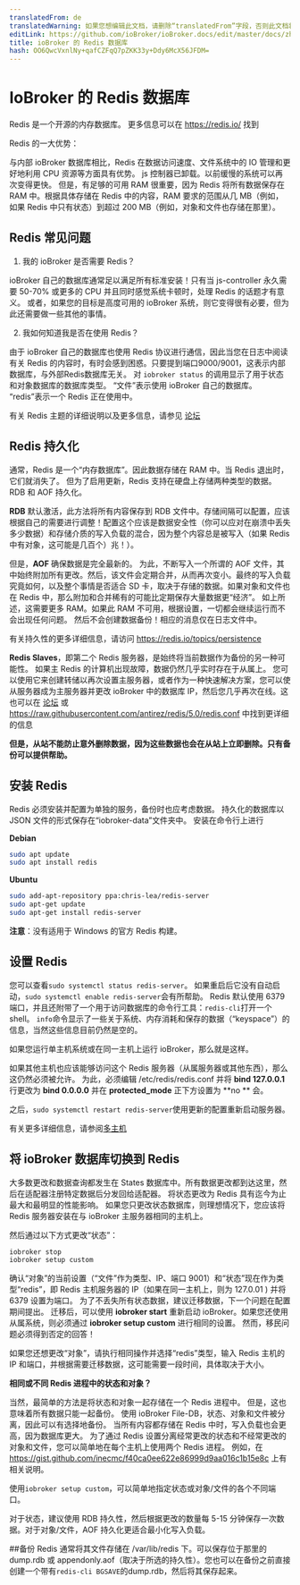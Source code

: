 ```yaml
---
translatedFrom: de
translatedWarning: 如果您想编辑此文档，请删除“translatedFrom”字段，否则此文档将再次自动翻译
editLink: https://github.com/ioBroker/ioBroker.docs/edit/master/docs/zh-cn/config/redis.md
title: ioBroker 的 Redis 数据库
hash: OO6QwcVxnlNy+qafCZFqQ7pZKK33y+Ddy6McX56JFDM=
---
```

# IoBroker 的 Redis 数据库
Redis 是一个开源的内存数据库。
更多信息可以在 https://redis.io/ 找到

Redis 的一大优势：

与内部 ioBroker 数据库相比，Redis 在数据访问速度、文件系统中的 IO 管理和更好地利用 CPU 资源等方面具有优势。
js 控制器已卸载。以前缓慢的系统可以再次变得更快。
但是，有足够的可用 RAM 很重要，因为 Redis 将所有数据保存在 RAM 中。根据具体存储在 Redis 中的内容，RAM 要求的范围从几 MB（例如，如果 Redis 中只有状态）到超过 200 MB（例如，对象和文件也存储在那里）。

## Redis 常见问题
1. 我的 ioBroker 是否需要 Redis？

ioBroker 自己的数据库通常足以满足所有标准安装！只有当 js-controller 永久需要 50-70% 或更多的 CPU 并且同时感觉系统卡顿时，处理 Redis 的话题才有意义。
或者，如果您的目标是高度可用的 ioBroker 系统，则它变得很有必要，但为此还需要做一些其他的事情。

2. 我如何知道我是否在使用 Redis？

由于 ioBroker 自己的数据库也使用 Redis 协议进行通信，因此当您在日志中阅读有关 Redis 的内容时，有时会感到困惑。只要提到端口9000/9001，这表示内部数据库，与外部Redis数据库无关。
对 `iobroker status` 的调用显示了用于状态和对象数据库的数据库类型。
“文件”表示使用 ioBroker 自己的数据库。 “redis”表示一个 Redis 正在使用中。

有关 Redis 主题的详细说明以及更多信息，请参见 [论坛](https://forum.iobroker.net/topic/26327/redis-in-iobroker-%C3%BCberblick)

## Redis 持久化
通常，Redis 是一个“内存数据库”。因此数据存储在 RAM 中。当 Redis 退出时，它们就消失了。
但为了启用更新，Redis 支持在硬盘上存储两种类型的数据。
RDB 和 AOF 持久化。

**RDB** 默认激活，此方法将所有内容保存到 RDB 文件中。存储间隔可以配置，应该根据自己的需要进行调整！配置这个应该是数据安全性（你可以应对在崩溃中丢失多少数据）和存储介质的写入负载的混合，因为整个内容总是被写入（如果 Redis 中有对象，这可能是几百个）兆！）。

但是，**AOF** 确保数据是完全最新的。
为此，不断写入一个所谓的 AOF 文件，其中始终附加所有更改。然后，该文件会定期合并，从而再次变小。最终的写入负载究竟如何，以及整个事情是否适合 SD 卡，取决于存储的数据。如果对象和文件也在 Redis 中，那么附加和合并稀有的可能比定期保存大量数据更“经济”。
如上所述，这需要更多 RAM。如果此 RAM 不可用，根据设置，一切都会继续运行而不会出现任何问题。
然后不会创建数据备份！相应的消息仅在日志文件中。

有关持久性的更多详细信息，请访问 https://redis.io/topics/persistence

**Redis Slaves**，即第二个 Redis 服务器，是始终将当前数据作为备份的另一种可能性。
如果主 Redis 的计算机出现故障，数据仍然几乎实时存在于从属上。
您可以使用它来创建转储以再次设置主服务器，或者作为一种快速解决方案，您可以使从服务器成为主服务器并更改 ioBroker 中的数据库 IP，然后您几乎再次在线。这也可以在 [论坛](https://forum.iobroker.net/topic/26327/redis-in-iobroker-%C3%BCberblick) 或 https://raw.githubusercontent.com/antirez/redis/5.0/redis.conf 中找到更详细的信息

**但是，从站不能防止意外删除数据，因为这些数据也会在从站上立即删除。只有备份可以提供帮助。**

## 安装 Redis
Redis 必须安装并配置为单独的服务，备份时也应考虑数据。
持久化的数据库以 JSON 文件的形式保存在“iobroker-data”文件夹中。
安装在命令行上进行

**Debian**

```sh
sudo apt update
sudo apt install redis
```

**Ubuntu**

```sh
sudo add-apt-repository ppa:chris-lea/redis-server
sudo apt-get update
sudo apt-get install redis-server
```

**注意**：没有适用于 Windows 的官方 Redis 构建。

## 设置 Redis
您可以查看`sudo systemctl status redis-server`。
如果重启后它没有自动启动，`sudo systemctl enable redis-server`会有所帮助。
Redis 默认使用 6379 端口，并且还附带了一个用于访问数据库的命令行工具：`redis-cli`打开一个 shell。
`info`命令显示了一些关于系统、内存消耗和保存的数据（“keyspace”）的信息，当然这些信息目前仍然是空的。

如果您运行单主机系统或在同一主机上运行 ioBroker，那么就是这样。

如果其他主机也应该能够访问这个 Redis 服务器（从属服务器或其他东西），那么这仍然必须被允许。
为此，必须编辑 /etc/redis/redis.conf 并将 **bind 127.0.0.1** 行更改为 **bind 0.0.0.0** 并在 **protected_mode** 正下方设置为 **no ** 会。

之后，`sudo systemctl restart redis-server`使用更新的配置重新启动服务器。

有关更多详细信息，请参阅[多主机](https://www.iobroker.net/#de/documentation/config/multihost.md)

## 将 ioBroker 数据库切换到 Redis
大多数更改和数据查询都发生在 States 数据库中。所有数据更改都到达这里，然后在适配器注册特定数据后分发回给适配器。
将状态更改为 Redis 具有迄今为止最大和最明显的性能影响。
如果您只更改状态数据库，则理想情况下，您应该将 Redis 服务器安装在与 ioBroker 主服务器相同的主机上。

然后通过以下方式更改“状态”：

```sh
iobroker stop
iobroker setup custom
```

确认“对象”的当前设置（“文件”作为类型、IP、端口 9001）和“状态”现在作为类型“redis”，即 Redis 主机服务器的 IP（如果在同一主机上，则为 127.0.01 ) 并将 6379 设置为端口。
为了不丢失所有状态数据，建议迁移数据，下一个问题在配置期间提出。
迁移后，可以使用 **iobroker start** 重新启动 ioBroker。如果您还使用从属系统，则必须通过 **iobroker setup custom** 进行相同的设置。
然而，移民问题必须得到否定的回答！

如果您还想更改“对象”，请执行相同操作并选择“redis”类型，输入 Redis 主机的 IP 和端口，并根据需要迁移数据，这可能需要一段时间，具体取决于大小。

**相同或不同 Redis 进程中的状态和对象？**

当然，最简单的方法是将状态和对象一起存储在一个 Redis 进程中。
但是，这也意味着所有数据只能一起备份。
使用 ioBroker File-DB，状态、对象和文件被分离，因此可以有选择地备份。
当所有内容都存储在 Redis 中时，写入负载也会更高，因为数据库更大。
为了通过 Redis 设置分离经常更改的状态和不经常更改的对象和文件，您可以简单地在每个主机上使用两个 Redis 进程。
例如，在 https://gist.github.com/inecmc/f40ca0ee622e86999d9aa016c1b15e8c 上有相关说明。

使用`iobroker setup custom`，可以简单地指定状态或对象/文件的各个不同端口。

对于状态，建议使用 RDB 持久性，然后根据更改的数量每 5-15 分钟保存一次数据。对于对象/文件，AOF 持久化更适合最小化写入负载。

##备份
Redis 通常将其文件存储在 /var/lib/redis 下。可以保存位于那里的 dump.rdb 或 appendonly.aof（取决于所选的持久性）。您也可以在备份之前直接创建一个带有`redis-cli BGSAVE`的dump.rdb，然后将其保存起来。